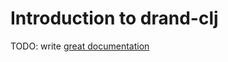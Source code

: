 # Introduction to drand-clj

TODO: write [great documentation](http://jacobian.org/writing/what-to-write/)
